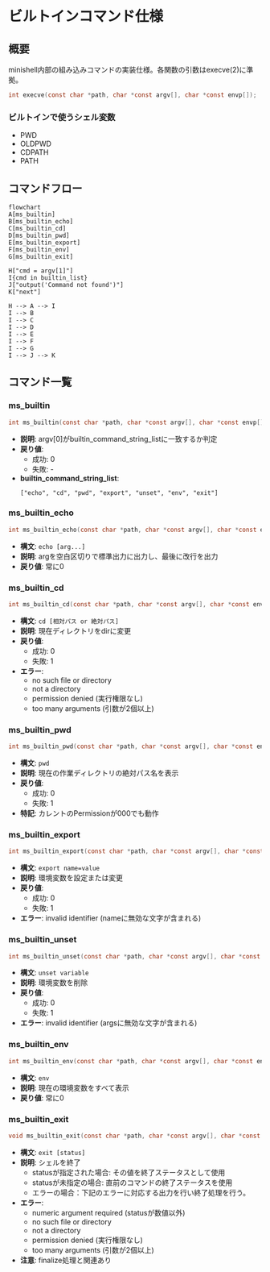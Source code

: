 # ビルトインコマンド仕様

## 概要
minishell内部の組み込みコマンドの実装仕様。各関数の引数はexecve(2)に準拠。

```c
int execve(const char *path, char *const argv[], char *const envp[]);
```

### ビルトインで使うシェル変数
- PWD
- OLDPWD
- CDPATH
- PATH
  
## コマンドフロー
```mermaid
flowchart
A[ms_builtin]
B[ms_builtin_echo]
C[ms_builtin_cd]
D[ms_builtin_pwd]
E[ms_builtin_export]
F[ms_builtin_env]
G[ms_builtin_exit]

H["cmd = argv[1]"]
I{cmd in builtin_list}
J["output('Command not found')"]
K["next"]

H --> A --> I
I --> B
I --> C
I --> D
I --> E
I --> F
I --> G
I --> J --> K
```

## コマンド一覧

### ms_builtin
```c
int ms_builtin(const char *path, char *const argv[], char *const envp[])
```
- **説明**: argv[0]がbuiltin_command_string_listに一致するか判定
- **戻り値**:
  - 成功: 0
  - 失敗: -
- **builtin_command_string_list**:
  ```
  ["echo", "cd", "pwd", "export", "unset", "env", "exit"]
  ```

### ms_builtin_echo
```c
int ms_builtin_echo(const char *path, char *const argv[], char *const envp[])
```
- **構文**: `echo [arg...]`
- **説明**: argを空白区切りで標準出力に出力し、最後に改行を出力
- **戻り値**: 常に0

### ms_builtin_cd
```c
int ms_builtin_cd(const char *path, char *const argv[], char *const envp[])
```
- **構文**: `cd [相対パス or 絶対パス]`
- **説明**: 現在ディレクトリをdirに変更
- **戻り値**:
  - 成功: 0
  - 失敗: 1
- **エラー**:
  - no such file or directory
  - not a directory
  - permission denied (実行権限なし)
  - too many arguments (引数が2個以上)

### ms_builtin_pwd
```c
int ms_builtin_pwd(const char *path, char *const argv[], char *const envp[])
```
- **構文**: `pwd`
- **説明**: 現在の作業ディレクトリの絶対パス名を表示
- **戻り値**:
  - 成功: 0
  - 失敗: 1
- **特記**: カレントのPermissionが000でも動作

### ms_builtin_export
```c
int ms_builtin_export(const char *path, char *const argv[], char *const envp[])
```
- **構文**: `export name=value`
- **説明**: 環境変数を設定または変更
- **戻り値**:
  - 成功: 0
  - 失敗: 1
- **エラー**: invalid identifier (nameに無効な文字が含まれる)

### ms_builtin_unset
```c
int ms_builtin_unset(const char *path, char *const argv[], char *const envp[])
```
- **構文**: `unset variable`
- **説明**: 環境変数を削除
- **戻り値**:
  - 成功: 0
  - 失敗: 1
- **エラー**: invalid identifier (argsに無効な文字が含まれる)

### ms_builtin_env
```c
int ms_builtin_env(const char *path, char *const argv[], char *const envp[])
```
- **構文**: `env`
- **説明**: 現在の環境変数をすべて表示
- **戻り値**: 常に0

### ms_builtin_exit
```c
void ms_builtin_exit(const char *path, char *const argv[], char *const envp[])
```
- **構文**: `exit [status]`
- **説明**: シェルを終了
  - statusが指定された場合: その値を終了ステータスとして使用
  - statusが未指定の場合: 直前のコマンドの終了ステータスを使用
  - エラーの場合：下記のエラーに対応する出力を行い終了処理を行う。
- **エラー**:
  - numeric argument required (statusが数値以外)
  - no such file or directory
  - not a directory
  - permission denied (実行権限なし)
  - too many arguments (引数が2個以上)
- **注意**: finalize処理と関連あり
